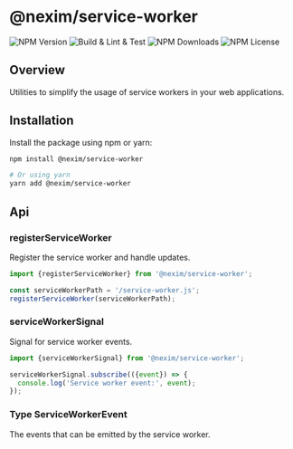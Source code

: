 # @nexim/service-worker

![NPM Version](https://img.shields.io/npm/v/@nexim/service-worker)
![Build & Lint & Test](https://github.com/the-nexim/nanolib/actions/workflows/build-lint-test.yaml/badge.svg)
![NPM Downloads](https://img.shields.io/npm/dm/@nexim/service-worker)
![NPM License](https://img.shields.io/npm/l/@nexim/service-worker)

## Overview

Utilities to simplify the usage of service workers in your web applications.

## Installation

Install the package using npm or yarn:

```sh
npm install @nexim/service-worker

# Or using yarn
yarn add @nexim/service-worker
```

## Api

### registerServiceWorker

Register the service worker and handle updates.

```ts
import {registerServiceWorker} from '@nexim/service-worker';

const serviceWorkerPath = '/service-worker.js';
registerServiceWorker(serviceWorkerPath);
```

### serviceWorkerSignal

Signal for service worker events.

```ts
import {serviceWorkerSignal} from '@nexim/service-worker';

serviceWorkerSignal.subscribe(({event}) => {
  console.log('Service worker event:', event);
});
```

### Type ServiceWorkerEvent

The events that can be emitted by the service worker.
